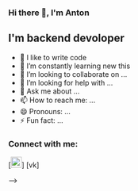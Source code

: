 ### Hi there 👋, I'm Anton

## I'm backend devoloper
- 🔭 I like to write code
- 🌱 I’m constantly learning new this
- 👯 I’m looking to collaborate on ...
- 🤔 I’m looking for help with ...
- 💬 Ask me about ...
- 📫 How to reach me: ...
- 😄 Pronouns: ...
- ⚡ Fun fact: ...

### Connect with me:
[<img aligin="left" alt="AntonRakov | VK" width="22px" src="https://cdn.jsdelivr.net/npm/simple-icons@v3/icons/vk.svg" />] [vk]

-->
